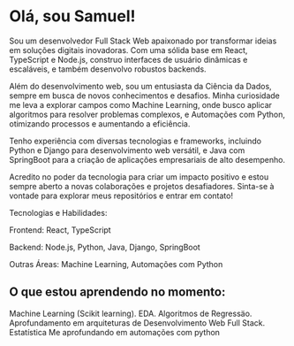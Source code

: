 # Olá, sou Samuel!
Sou um desenvolvedor Full Stack Web apaixonado por transformar ideias em soluções digitais inovadoras. Com uma sólida base em React, TypeScript e Node.js, construo interfaces de usuário dinâmicas e escaláveis, e também desenvolvo robustos backends.

Além do desenvolvimento web, sou um entusiasta da Ciência da Dados, sempre em busca de novos conhecimentos e desafios. Minha curiosidade me leva a explorar campos como Machine Learning, onde busco aplicar algoritmos para resolver problemas complexos, e Automações com Python, otimizando processos e aumentando a eficiência.

Tenho experiência com diversas tecnologias e frameworks, incluindo Python e Django para desenvolvimento web versátil, e Java com SpringBoot para a criação de aplicações empresariais de alto desempenho.

Acredito no poder da tecnologia para criar um impacto positivo e estou sempre aberto a novas colaborações e projetos desafiadores. Sinta-se à vontade para explorar meus repositórios e entrar em contato!

Tecnologias e Habilidades:

Frontend: React, TypeScript

Backend: Node.js, Python, Java, Django, SpringBoot

Outras Áreas: Machine Learning, Automações com Python

## O que estou aprendendo no momento:
Machine Learning (Scikit learning).
EDA.
Algoritmos de Regressäo.
Aprofundamento em arquiteturas de Desenvolvimento Web Full Stack.
Estatística 
Me aprofundando em automações com python


